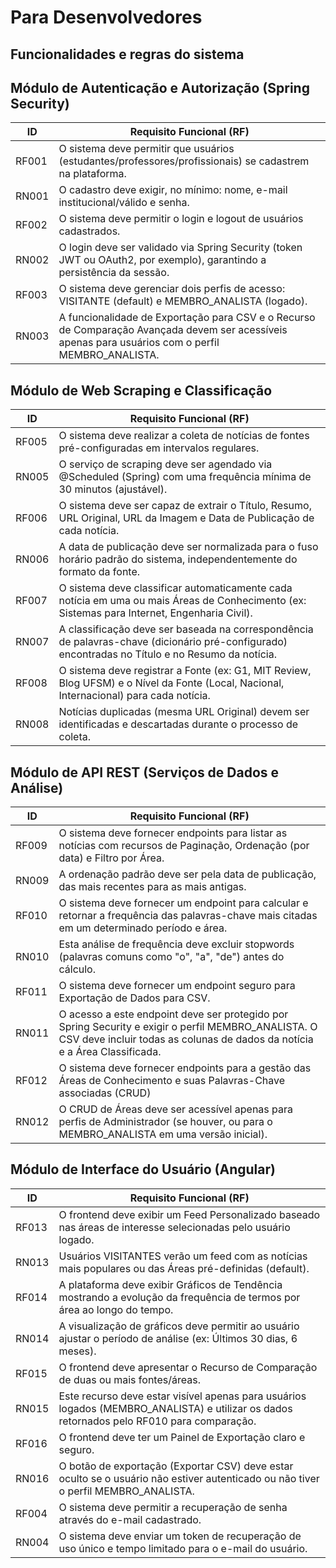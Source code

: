 # Para Desenvolvedores


## Funcionalidades e regras do sistema

## Módulo de Autenticação e Autorização (Spring Security)

| ID |	Requisito Funcional (RF) |
|-|-|
|RF001|	O sistema deve permitir que usuários (estudantes/professores/profissionais) se cadastrem na plataforma.|
|RN001| O cadastro deve exigir, no mínimo: nome, e-mail institucional/válido e senha.|
|RF002|	O sistema deve permitir o login e logout de usuários cadastrados.|
|RN002| O login deve ser validado via Spring Security (token JWT ou OAuth2, por exemplo), garantindo a persistência da sessão.|
|RF003|	O sistema deve gerenciar dois perfis de acesso: VISITANTE (default) e MEMBRO_ANALISTA (logado).|
|RN003| A funcionalidade de Exportação para CSV e o Recurso de Comparação Avançada devem ser acessíveis apenas para usuários com o perfil MEMBRO_ANALISTA.|

## Módulo de Web Scraping e Classificação
| ID |	Requisito Funcional (RF) |
|-|-|
|RF005|	O sistema deve realizar a coleta de notícias de fontes pré-configuradas em intervalos regulares.|
|RN005| O serviço de scraping deve ser agendado via @Scheduled (Spring) com uma frequência mínima de 30 minutos (ajustável).|
|RF006|	O sistema deve ser capaz de extrair o Título, Resumo, URL Original, URL da Imagem e Data de Publicação de cada notícia.|
|RN006| A data de publicação deve ser normalizada para o fuso horário padrão do sistema, independentemente do formato da fonte.|
|RF007|	O sistema deve classificar automaticamente cada notícia em uma ou mais Áreas de Conhecimento (ex: Sistemas para Internet, Engenharia Civil).|
|RN007| A classificação deve ser baseada na correspondência de palavras-chave (dicionário pré-configurado) encontradas no Título e no Resumo da notícia.|
|RF008|	O sistema deve registrar a Fonte (ex: G1, MIT Review, Blog UFSM) e o Nível da Fonte (Local, Nacional, Internacional) para cada notícia.|
|RN008| Notícias duplicadas (mesma URL Original) devem ser identificadas e descartadas durante o processo de coleta.|

## Módulo de API REST (Serviços de Dados e Análise)
| ID |	Requisito Funcional (RF) |
|-|-|
|RF009|	O sistema deve fornecer endpoints para listar as notícias com recursos de Paginação, Ordenação (por data) e Filtro por Área.|
|RN009| A ordenação padrão deve ser pela data de publicação, das mais recentes para as mais antigas.|
|RF010|	O sistema deve fornecer um endpoint para calcular e retornar a frequência das palavras-chave mais citadas em um determinado período e área.|
|RN010| Esta análise de frequência deve excluir stopwords (palavras comuns como "o", "a", "de") antes do cálculo.|
|RF011|	O sistema deve fornecer um endpoint seguro para Exportação de Dados para CSV.|
|RN011| O acesso a este endpoint deve ser protegido por Spring Security e exigir o perfil MEMBRO_ANALISTA. O CSV deve incluir todas as colunas de dados da notícia e a Área Classificada.|
|RF012|	O sistema deve fornecer endpoints para a gestão das Áreas de Conhecimento e suas Palavras-Chave associadas (CRUD)|
|RN012| O CRUD de Áreas deve ser acessível apenas para perfis de Administrador (se houver, ou para o MEMBRO_ANALISTA em uma versão inicial).|

## Módulo de Interface do Usuário (Angular)

| ID |	Requisito Funcional (RF) |
|-|-|
|RF013|	O frontend deve exibir um Feed Personalizado baseado nas áreas de interesse selecionadas pelo usuário logado.|
|RN013| Usuários VISITANTES verão um feed com as notícias mais populares ou das Áreas pré-definidas (default).|
|RF014|	A plataforma deve exibir Gráficos de Tendência mostrando a evolução da frequência de termos por área ao longo do tempo.|
|RN014| A visualização de gráficos deve permitir ao usuário ajustar o período de análise (ex: Últimos 30 dias, 6 meses).|
|RF015|	O frontend deve apresentar o Recurso de Comparação de duas ou mais fontes/áreas.|
|RN015| Este recurso deve estar visível apenas para usuários logados (MEMBRO_ANALISTA) e utilizar os dados retornados pelo RF010 para comparação.|
|RF016|	O frontend deve ter um Painel de Exportação claro e seguro.|
|RN016| O botão de exportação (Exportar CSV) deve estar oculto se o usuário não estiver autenticado ou não tiver o perfil MEMBRO_ANALISTA.|
|RF004|	O sistema deve permitir a recuperação de senha através do e-mail cadastrado.|
|RN004| O sistema deve enviar um token de recuperação de uso único e tempo limitado para o e-mail do usuário.
